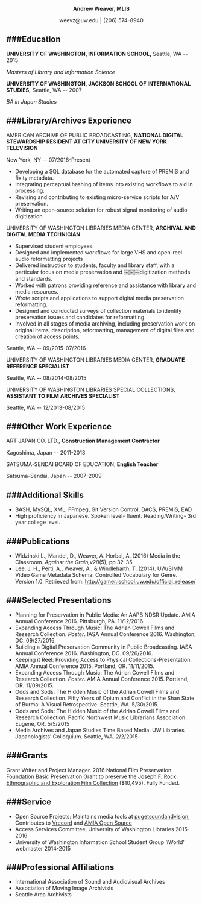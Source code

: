 <p align="center"><strong>Andrew Weaver, MLIS</strong></p>
<p align="center">weevz@uw.edu | (206) 574-8940</p>

###Education
---
__UNIVERSITY OF WASHINGTON, INFORMATION SCHOOL,__ Seattle, WA -- 2015

_Masters of Library and Information Science_


__UNIVERSITY OF WASHINGTON, JACKSON SCHOOL OF INTERNATIONAL STUDIES,__ Seattle, WA -- 2007

_BA in Japan Studies_

###Library/Archives Experience
---
AMERICAN ARCHIVE OF PUBLIC BROADCASTING, __NATIONAL DIGITAL STEWARDSHIP RESIDENT AT CITY UNIVERSITY OF NEW YORK TELEVISION__ 

New York, NY -- 07/2016-Present
* Developing a SQL database for the automated capture of PREMIS and fixity metadata.
* Integrating perceptual hashing of items into existing workflows to aid in processing.
* Revising and contributing to existing micro-service scripts for A/V preservation.
* Writing an open-source solution for robust signal monitoring of audio digitization.


UNIVERSITY OF WASHINGTON LIBRARIES MEDIA CENTER, __ARCHIVAL AND DIGITAL MEDIA TECHNICIAN__
* Supervised student employees.
* Designed and implemented workflows for large VHS and open-reel audio reformatting projects
* Delivered instruction to students, faculty and library staff, with a particular focus on media preservation and
￼￼￼digitization methods and standards.
* Worked with patrons providing reference and assistance with library and media resources.
* Wrote scripts and applications to support digital media preservation reformatting.
* Designed and conducted surveys of collection materials to identify preservation issues and candidates for reformatting.
* Involved in all stages of media archiving, including preservation work on original items, description, reformatting,
management of digital files and creation of access points. 

Seattle, WA -- 09/2015-07/2016

UNIVERSITY OF WASHINGTON LIBRARIES MEDIA CENTER, __GRADUATE REFERENCE SPECIALIST__

Seattle, WA -- 08/2014-08/2015

UNIVERSITY OF WASHINGTON LIBRARIES SPECIAL COLLECTIONS, __ASSISTANT TO FILM ARCHIVES SPECIALIST__ 

Seattle, WA -- 12/2013-08/2015

###Other Work Experience
---
ART JAPAN CO. LTD., __Construction Management Contractor__

Kagoshima, Japan -- 2011-2013

SATSUMA-SENDAI BOARD OF EDUCATION, __English Teacher__

Satsuma-Sendai, Japan -- 2007-2009

###Additional Skills
---
* BASH, MySQL, XML, FFmpeg, Git Version Control, DACS, PREMIS, EAD
* High proficiency in Japanese. Spoken level- fluent. Reading/Writing- 3rd year college level.


###Publications
---
* Widzinski L., Mandel, D., Weaver, A. Horbal, A. (2016) Media in the Classroom. _Against the Grain,v28_(5), pp 32-35.
* Lee, J. H., Perti, A., Weaver, A., & Windleharth, T. (2014). UW/SIMM Video Game Metadata Schema: Controlled Vocabulary for Genre. Version 1.0. Retrieved from: http://gamer.ischool.uw.edu/official_release/

###Selected Presentations
---
* Planning for Preservation in Public Media: An AAPB NDSR Update. AMIA Annual Conference 2016. Pittsburgh, PA. 11/12/2016.
* Expanding Access Through Music: The Adrian Cowell Films and Research Collection. _Poster_. IASA Annual Conference 2016. Washington, DC. 09/27/2016. 
* Building a Digital Preservation Community in Public Broadcasting. IASA Annual Conference 2016. Washington, DC. 09/26/2016.
* Keeping it Reel: Providing Access to Physical Collections-Presentation. AMIA Annual Conference 2015. Portland, OR. 11/11/2015.
* Expanding Access Through Music: The Adrian Cowell Films and Research Collection. _Poster_. AMIA Annual Conference 2015. Portland, OR. 11/09/2015.
* Odds and Sods: The Hidden Music of the Adrian Cowell Films and Research Collection. Fifty Years of Opium and Conflict in the Shan State of Burma: A Visual Retrospective. Seattle, WA. 5/30/2015.
* Odds and Sods: The Hidden Music of the Adrian Cowell Films and Research Collection. Pacific Northwest Music Librarians Association. Eugene, OR. 5/5/2015
* Media Archives and Japan Studies Time Based Media. UW Libraries Japanologists’ Colloquium. Seattle, WA. 2/2/2015

###Grants
---
Grant Writer and Project Manager. 2016 National Film Preservation Foundation Basic Preservation Grant to preserve the [Joseph F. Rock Ethnographic and Exploration Film Collection](http://archiveswest.orbiscascade.org/ark:/80444/xv60098/op=fstyle.aspx?t=i&q=waseumc) ($10,495). Fully Funded.

###Service
---
* Open Source Projects: Maintains media tools at [pugetsoundandvision](https://github.com/pugetsoundandvision), Contributes to [Vrecord](https://github.com/amiaopensource/vrecord) and [AMIA Open Source](https://github.com/amiaopensource)
* Access Services Committee, University of Washington Libraries 2015-2016
* University of Washington Information School Student Group ‘iWorld’ webmaster 2014-2015

###Professional Affiliations
---
* International Association of Sound and Audiovisual Archives
* Association of Moving Image Archivists
* Seattle Area Archivists
